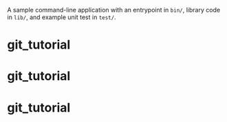 A sample command-line application with an entrypoint in `bin/`, library code
in `lib/`, and example unit test in `test/`.
# git_tutorial
# git_tutorial
# git_tutorial

